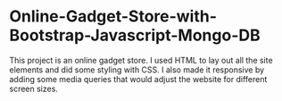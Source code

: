 # Online-Gadget-Store-with-Bootstrap-Javascript-Mongo-DB

This  project is an online gadget store. I used HTML to lay out all the site elements and did some styling with CSS. I also made it responsive by adding some media queries that would adjust the website for different screen sizes.     
